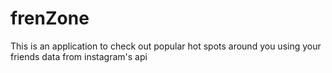 # frenZone

This is an application to check out popular hot spots around you using your friends data from instagram's api